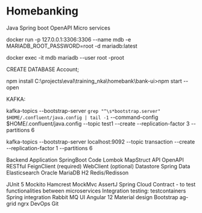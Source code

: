 # Homebanking
Java Spring boot OpenAPI Micro services 


docker run -p 127.0.0.1:3306:3306  --name mdb -e MARIADB_ROOT_PASSWORD=root -d mariadb:latest

docker exec -it mdb mariadb --user root -proot

CREATE DATABASE Account;

npm install
C:\projects\eval\training_nka\homebank\bank-ui>npm start --open


KAFKA:


kafka-topics --bootstrap-server `grep "^\s*bootstrap.server" $HOME/.confluent/java.config | tail -1` --command-config $HOME/.confluent/java.config --topic test1 --create --replication-factor 3 --partitions 6

kafka-topics --bootstrap-server localhost:9092  --topic transaction --create --replication-factor 1 --partitions 6


Backend
Application
  SpringBoot
  Code
  Lombok
  MapStruct
  API 
  OpenAPI
  RESTful
  FeignClient (required)
  WebClient (optional)
  Datastore
  Spring Data
  Elasticsearch
  Oracle
  MariaDB
  H2
  Redis/Redisson

  JUnit 5
  Mockito
  Hamcrest
  MockMvc
  AssertJ
  Spring Cloud Contract - to test functionalities between microservices
  Integration testing: testcontainers
  Spring integration
  Rabbit MQ
  UI
  Angular 12
  Material design
  Bootstrap
  ag-grid
  ngrx
  DevOps
  Git 

